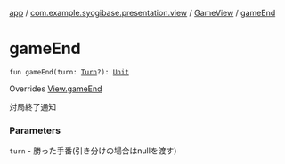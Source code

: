 [app](../../index.md) / [com.example.syogibase.presentation.view](../index.md) / [GameView](index.md) / [gameEnd](./game-end.md)

# gameEnd

`fun gameEnd(turn: `[`Turn`](../../com.example.syogibase.domain.value/-turn/index.md)`?): `[`Unit`](https://kotlinlang.org/api/latest/jvm/stdlib/kotlin/-unit/index.html)

Overrides [View.gameEnd](../../com.example.syogibase.presentation.contact/-game-view-contact/-view/game-end.md)

対局終了通知

### Parameters

`turn` - 勝った手番(引き分けの場合はnullを渡す)
